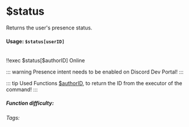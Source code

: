 # $status <Badge type="danger" text="Premium Only" vertical="middle" /> 
Returns the user's presence status.

#### Usage: `$status[userID]`
<br/>
<discord-messages>
	<discord-message :bot="false" role-color="#ffcc9a" author="Member">
		!!exec $status[$authorID]
	</discord-message>
	<discord-message :bot="true" role-color="#0099ff" author="Custom Command" avatar="https://media.discordapp.net/avatars/725721249652670555/781224f90c3b841ba5b40678e032f74a.webp">
		Online
	</discord-message>
</discord-messages>

::: warning
Presence intent needs to be enabled on Discord Dev Portal!
:::

::: tip Used Functions
[$authorID](../Member/authorID.md), to return the ID from the executor of the command!
:::

##### Function difficulty: <Badge type="tip" text="Easy" vertical="middle" /> 
###### Tags: <Badge type="tip" text="status" vertical="middle" /> <Badge type="tip" text="member status" vertical="middle" /> <Badge type="tip" text="online" vertical="middle" /> <Badge type="tip" text="offline" vertical="middle" /> <Badge type="dnd" text="userID" vertical="middle" />